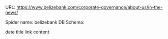 URL: https://www.belizebank.com/corporate-governance/about-us/in-the-news/

Spider name: belizebank
DB Schema:

date
title
link
content
